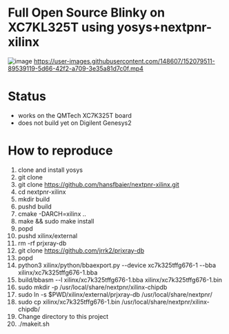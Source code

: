 # Full Open Source Blinky on XC7KL325T using yosys+nextpnr-xilinx

![image](https://user-images.githubusercontent.com/148607/152079663-e42ce6ed-66ef-461e-aed7-82a4e5667e39.png)
https://user-images.githubusercontent.com/148607/152079511-89539119-5d66-42f2-a709-3e35a81d7c0f.mp4

# Status
* works on the QMTech XC7K325T board
* does not build yet on Digilent Genesys2

# How to reproduce
1. clone and install yosys
2. git clone 
3. git clone https://github.com/hansfbaier/nextpnr-xilinx.git
4. cd nextpnr-xilinx
5. mkdir build
6. pushd build
7. cmake -DARCH=xilinx ..
8. make && sudo make install
9. popd
10. pushd xilinx/external
11. rm -rf prjxray-db
12. git clone https://github.com/jrrk2/prjxray-db
13. popd
14. python3 xilinx/python/bbaexport.py --device xc7k325tffg676-1 --bba xilinx/xc7k325tffg676-1.bba
15. build/bbasm --l xilinx/xc7k325tffg676-1.bba xilinx/xc7k325tffg676-1.bin
16. sudo mkdir -p /usr/local/share/nextpnr/xilinx-chipdb
17. sudo ln -s $PWD/xilinx/external/prjxray-db /usr/local/share/nextpnr/
18. sudo cp xilinx/xc7k325tffg676-1.bin /usr/local/share/nextpnr/xilinx-chipdb/
19. Change directory to this project
20. ./makeit.sh
